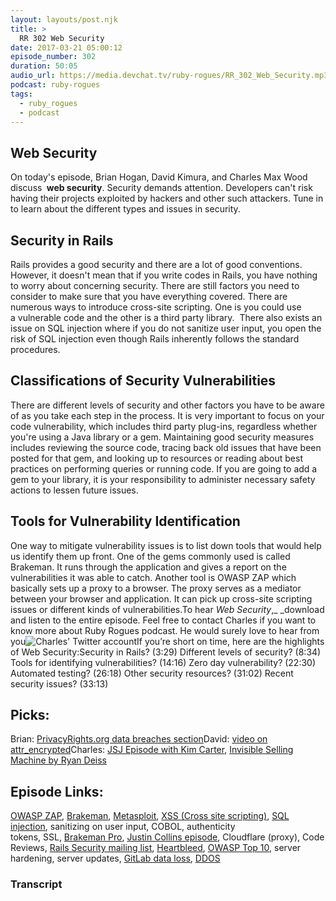 ```yaml
---
layout: layouts/post.njk
title: >
  RR 302 Web Security
date: 2017-03-21 05:00:12
episode_number: 302
duration: 50:05
audio_url: https://media.devchat.tv/ruby-rogues/RR_302_Web_Security.mp3
podcast: ruby-rogues
tags:
  - ruby_rogues
  - podcast
---
```


## **Web Security**

On today's episode, Brian Hogan, David Kimura, and Charles Max Wood discuss **&nbsp;web security**.&nbsp;Security&nbsp;demands attention. Developers can't risk having their projects exploited by hackers and other such attackers. Tune in to learn about the different types and issues in security.

## **Security in&nbsp;Rails**

Rails provides a good security and there are a lot of good conventions. However, it doesn't mean that if you write codes in Rails, you have nothing to worry about concerning security. There are still factors you need to consider&nbsp;to make sure that you have everything covered. There are numerous ways to introduce cross-site scripting. One is you could use a&nbsp;vulnerable code and the other is a third party library. &nbsp;There also exists an issue on SQL injection where if you do not sanitize user input, you open the risk of SQL injection even though Rails inherently follows the standard procedures.

## **Classifications of Security Vulnerabilities**

There are different levels of security and other factors you have to be aware of as you take each step in the process. It is very important to focus on your code vulnerability, which includes third party plug-ins, regardless whether you're using a Java library or a gem. Maintaining good security measures includes reviewing the source code, tracing back old issues that have been posted for that gem, and looking up to resources or reading about best practices on performing queries or running code. If you are going to add a gem to your library, it is your responsibility to administer necessary safety actions to lessen future issues.

## **Tools for Vulnerability Identification**

One way to mitigate vulnerability issues is to list down tools that would help us identify them up front. One of the gems commonly used is called Brakeman. It runs through the application and gives a report on the vulnerabilities it was able to catch. Another tool is OWASP ZAP which basically sets up a proxy to a browser. The proxy serves as a mediator between your browser and application. It can pick up cross-site scripting issues or different kinds of vulnerabilities.To hear _Web Security_,\_&nbsp;\_download and listen to the entire episode. Feel free to contact Charles if you want to know more about Ruby Rogues podcast. He would surely love to hear from you![Charles' Twitter account](https://twitter.com/cmaxw)If you’re short on time, here are the highlights of Web Security:Security in Rails? (3:29) Different levels of security? (8:34) Tools for identifying vulnerabilities? (14:16) Zero day vulnerability? (22:30) Automated testing? (26:18) Other security resources? (31:02) Recent security issues? (33:13)

## **Picks:**

Brian: [PrivacyRights.org data breaches section](https://www.privacyrights.org/data-breaches)David: [video on attr_encrypted](https://www.driftingruby.com/episodes/attr_encrypted)Charles: [JSJ Episode with Kim Carter](https://devchat.tv/js-jabber/jsj-251-infosec-for-web-developers-with-kim-carter), [Invisible Selling Machine&nbsp;by Ryan Deiss](https://invisiblesellingmachine.com/)

## **Episode Links:**

[OWASP ZAP](https://www.owasp.org/index.php/OWASP_Zed_Attack_Proxy_Project),&nbsp;[Brakeman](http://brakemanscanner.org/),&nbsp;[Metasploit](https://www.metasploit.com/),&nbsp;[XSS (Cross site scripting)](<https://www.owasp.org/index.php/Cross-site_Scripting_(XSS)>),&nbsp;[SQL injection](https://www.owasp.org/index.php/SQL_Injection),&nbsp;sanitizing on user input,&nbsp;COBOL,&nbsp;authenticity tokens,&nbsp;SSL,&nbsp;[Brakeman Pro](https://brakemanpro.com/),&nbsp;[Justin Collins episode](https://devchat.tv/ruby-rogues/219-rr-brakeman-and-rails-security-with-justin-collins),&nbsp;Cloudflare (proxy),&nbsp;Code Reviews,&nbsp;[Rails Security mailing list](https://groups.google.com/forum/#!forum/rubyonrails-security),&nbsp;[Heartbleed](http://heartbleed.com/),&nbsp;[OWASP Top 10](https://www.owasp.org/index.php/Category:OWASP_Top_Ten_Project),&nbsp;server hardening,&nbsp;server updates,&nbsp;[GitLab data loss](https://about.gitlab.com/2017/02/01/gitlab-dot-com-database-incident/), [DDOS](https://en.wikipedia.org/wiki/Denial-of-service_attack)

### Transcript
